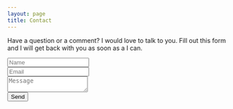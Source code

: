 ```yaml
---
layout: page
title: Contact
---
```


Have a question or a comment? I would love to talk to you. Fill out this form and I will get back with you as soon as a I can.

<form id="contact-form" action="//formspree.io/john.pinkerton@me.com" method="post">
  <div class="form-control">
    <input type="text" name="name" placeholder="Name">
  </div>
  <div class="form-control">
    <input type="email" name="_replyto" placeholder="Email">
  </div>
  <div class="form-control">
    <textarea name="message" placeholder="Message"></textarea>
  </div>
  <input type="hidden" name="_next" value="//johnpinkerton.me/thanks/">
  <input type="submit" value="Send">
</form>
